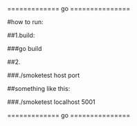 ============= go ===============

#how to run:                  

##1.build:

###go build

##2.

###./smoketest host port        
                             
##something like this:         
                             
###./smoketest localhost 5001   

============= go ===============
